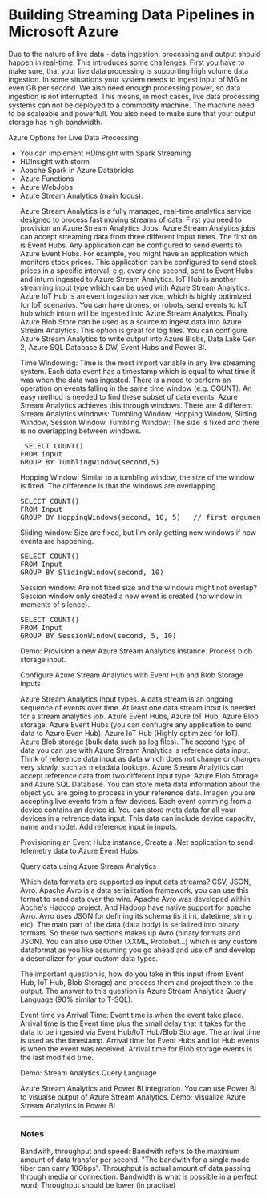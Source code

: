 <h1> Building Streaming Data Pipelines in Microsoft Azure </h1>


<p> Due to the nature of live data - data ingestion, processing and output should happen in real-time. This introduces some challenges. First you have to make sure, that your live data processing is supporting
high volume data ingestion. In some situations your system needs to ingest input of MG or even GB per second. We 
also need enough processing power, so data ingestion is not interrupted. This means, in most cases, live data
processing systems can not be deployed to a commodity machine. The machine need to be scaleable and powerfull. You
also need to make sure that your output storage has high bandwidth. </p>

<p> Azure Options for Live Data Processing </p>
<ul> 
  <li> You can implement HDInsight with Spark Streaming </li>
  <li> HDInsight with storm </li>
  <li> Apache Spark in Azure Databricks </li>
  <li> Azure Functions </li>
  <li> Azure WebJobs </li>
  <li> Azure Stream Analytics (main focus). </li> 

<p> Azure Stream Analytics is a fully managed, real-time analytics service designed to process fast moving streams
of data. First you need to provision an Azure Stream Analytics Jobs. Azure Stream Analytics jobs can accept
streaming data from three different imput times. The first on is Event Hubs. Any application can be configured
to send events to Azure Event Hubs. For example, you might have an application which monitors stock prices.
This application can be configured to send stock prices in a specific interval, e.g. every one second, sent to Event
Hubs and inturn ingested to Azure Stream Analytics. IoT Hub is another streaming input type which can be used with
Azure Stream Analytics. Azure IoT Hub is an event ingestion service, which is highly optimized for IoT scenarios.
You can have drones, or robots, send events to IoT hub which inturn will be ingested into Azure Stream Analytics.
Finally Azure Blob Store can be used as a source to ingest data into Azure Stream Analytics. This option is great
for log files. You can configure Azure Stream Analytics to write output into Azure Blobs, Data Lake Gen 2, Azure SQL
Database & DW, Event Hubs and Power BI. </p>


<p> Time Windowing: Time is the most import variable in any live streaming system. Each data event has a timestamp
which is equal to what time it was when the data was ingested. There is a need to perform an operation on events 
falling in the same time window (e.g. COUNT). An easy method is needed to find these subset of data events.
Azure Stream Analytics achieves this through windows. There are 4 different Stream Analytics windows: Tumbling
Window, Hopping Window, Sliding Window, Session Window. Tumbling Window: The size is fixed and there is no
overlapping between windows. </p>

<pre> SELECT COUNT()
FROM input
GROUP BY TumblingWindow(second,5) 
</pre>

<p> Hopping Window: Similar to a tumbling window, the size of the window is fixed. The difference is that the
windows are overlapping. 

<pre>
SELECT COUNT()
FROM Input
GROUP BY HoppingWindows(second, 10, 5)   // first argument is unit of time, second is the size of the window, the third is the hopping size (overlaps by 5 seconds)
</pre>

<p> Sliding window: Size are fixed, but I'm only getting new windows if new events are happening. 
<pre>
SELECT COUNT()
FROM Input
GROUP BY SlidingWindow(second, 10)
</pre>


<p> Session window: Are not fixed size and the windows might not overlap? Session window only created a new event is created (no window in moments of silence). </p>
<pre>
SELECT COUNT()
FROM Input
GROUP BY SessionWindow(second, 5, 10)
</pre>

<p> Demo: Provision a new Azure Stream Analytics instance. Process blob storage input. </p>

<p> Configure Azure Stream Analytics with Event Hub and Blob Storage Inputs </p>

<p> Azure Stream Analytics Input types. A data stream is an ongoing sequence of events over time. At least one data stream input is needed for a stream analytics job.
Azure Event Hubs, Azure IoT Hub, Azure Blob storage. Azure Event Hubs (you can confiugre any application to send data to Azure Even Hub). Azure IoT Hub (Highly optimized for IoT).
Azure Blob storage (bulk data such as log files). The second type of data you can use with Azure Stream Analytics is reference data input. Think of reference data input as data which does not
change or changes very slowly, such as metadata lookups. Azure Stream Analytics can accept reference data from two different input type. Azure Blob Storage and Azure SQL Database. You can store
meta data information about the object you are going to process in your reference data. Imagen you are accepting live events from a few devices. Each event comming from a device contains an device id. 
You can store meta data for all your devices in a refrence data input. This data can include device capacity, name and model. Add reference input in inputs. </p>

<p> Provisioning an Event Hubs instance, Create a .Net application to send telemetry data to Azure Event Hubs. </p>


<p> Query data using Azure Stream Analytics </p>

<p> Which data formats are supported as input data streams? CSV, JSON, Avro. Apache Avro is a data serialization framework, you can use this format to send data over the wire. Apache Avro was developed
within Apche's Hadoop project. And Hadoop have native support for apache Avro. Avro uses JSON for defining its schema (is it int, datetime, string etc). The main part of the data (data body) is
serialized into binary formats. So these two sections makes up Avro (binary formats and JSON). You can also use Other (XXML, Protobuf...) which is any custom dataformat as you like assuming you go
ahead and use c# and develop a deserializer for your custom data types. </p>

<p> The important question is, how do you take in this input (from Event Hub, IoT Hub, Blob Storage) and process them and project them to the output. The answer to this question is 
Azure Stream Analytics Query Language (90% similar to T-SQL). </p>

<p> Event time vs Arrival Time: Event time is when the event take place. Arrival time is the Event time plus the small delay that it takes for the data to be ingested via Event Hub/IoT Hub/Blob Storage. The arrival time
is used as the timestamp. Arrival time for Event Hubs and Iot Hub events is when the event was received. Arrival time for Blob storage events is the last modified time. </p> 

<p> Demo: Stream Analytics Query Language </p>

<p> Azure Stream Analytics and Power BI integration. You can use Power BI to visualse output of Azure Stream Analytics. Demo: Visualize Azure Stream Analytics in Power BI </p>




---

<h3> Notes </h3>

<p> Bandwith, throughput and speed: Bandwith refers to the maximum amount of data transfer per second. "The bandwith
for a single mode fiber can carry 10Gbps". Throughput is actual amount of data passing through media or connection.
Bandwidth is what is possible in a perfect word, Throughput should be lower (in practise)
